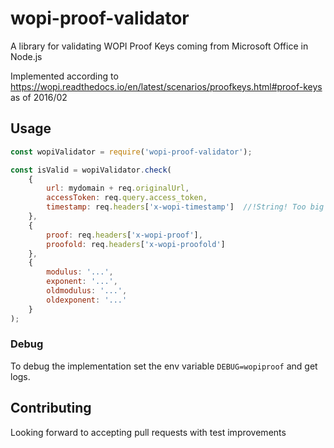 # wopi-proof-validator
A library for validating WOPI Proof Keys coming from Microsoft Office in Node.js

Implemented according to https://wopi.readthedocs.io/en/latest/scenarios/proofkeys.html#proof-keys
as of 2016/02


## Usage

```js
const wopiValidator = require('wopi-proof-validator');

const isValid = wopiValidator.check(
    {
        url: mydomain + req.originalUrl,
        accessToken: req.query.access_token,
        timestamp: req.headers['x-wopi-timestamp']  //!String! Too big for JavaScript numeric types
    },
    {
        proof: req.headers['x-wopi-proof'],
        proofold: req.headers['x-wopi-proofold']
    },
    {
        modulus: '...',
        exponent: '...',
        oldmodulus: '...',
        oldexponent: '...'
    }
);

```

### Debug

To debug the implementation set the env variable `DEBUG=wopiproof` and get logs.

## Contributing

Looking forward to accepting pull requests with test improvements
